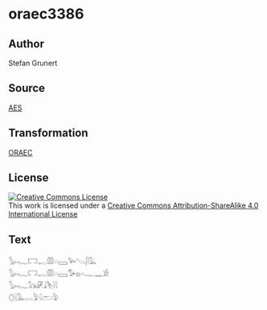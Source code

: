 # oraec3386

## Author

Stefan Grunert

## Source

[AES](https://github.com/simondschweitzer/aes)

## Transformation

[ORAEC](https://oraec.github.io/)

## License

<a rel="license" href="http://creativecommons.org/licenses/by-sa/4.0/"><img alt="Creative Commons License" style="border-width:0" src="https://i.creativecommons.org/l/by-sa/4.0/88x31.png" /></a><br />This work is licensed under a <a rel="license" href="http://creativecommons.org/licenses/by-sa/4.0/">Creative Commons Attribution-ShareAlike 4.0 International License</a>

## Text

𓅭𓆑𓉐𓉻𓏃𓏏𓈙𓅨𓌫𓋴𓅓<br>
𓅭𓆑𓉐𓉻𓏃𓏏𓈙𓅜𓐍𓏏𓊃𓈖𓀀<br>
𓅭𓆑𓃥𓏞𓇍𓌸𓇋𓇋<br>
𓂘𓍛𓅓𓂋𓅱𓇋𓂧𓅱<br>
